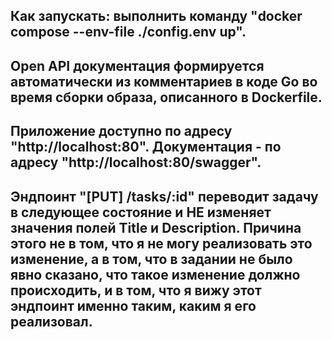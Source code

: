 ## Как запускать: выполнить команду "docker compose --env-file ./config.env up".

## Open API документация формируется автоматически из комментариев в коде Go во время сборки образа, описанного в Dockerfile.

## Приложение доступно по адресу "http://localhost:80". Документация - по адресу "http://localhost:80/swagger".

## Эндпоинт "[PUT] /tasks/:id<int>" переводит задачу в следующее состояние и НЕ изменяет значения полей Title и Description. Причина этого не в том, что я не могу реализовать это изменение, а в том, что в задании не было явно сказано, что такое изменение должно происходить, и в том, что я вижу этот эндпоинт именно таким, каким я его реализовал.
